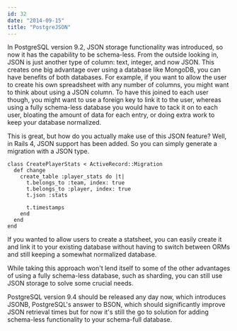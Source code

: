 ```yaml
---
id: 32
date: "2014-09-15"
title: "PostgreJSON"
---
```

In PostgreSQL version 9.2, JSON storage functionality was introduced, so now it has the capability to be schema-less. From the outside looking in, JSON is just another type of column: text, integer, and now JSON. This creates one big advantage over using a database like MongoDB, you can have benefits of both databases. For example, if you want to allow the user to create his own spreadsheet with any number of columns, you might want to think about using a JSON column. To have this joined to each user though, you might want to use a foreign key to link it to the user, whereas using a fully schema-less database you would have to tack it on to each user, bloating the amount of data for each entry, or doing extra work to keep your database normalized. 

This is great, but how do you actually make use of this JSON feature? Well, in Rails 4, JSON support has been added. So you can simply generate a migration with a JSON type.

    class CreatePlayerStats < ActiveRecord::Migration
      def change
        create_table :player_stats do |t|
          t.belongs_to :team, index: true
          t.belongs_to :player, index: true
          t.json :stats

          t.timestamps
        end
      end
    end

If you wanted to allow users to create a statsheet, you can easily create it and link it to your existing database without having to switch between ORMs and still keeping a somewhat normalized database.  

While taking this approach won't lend itself to some of the other advantages of using a fully schema-less database, such as sharding, you can still use JSON storage to solve some crucial needs.

PostgreSQL version 9.4 should be released any day now, which introduces JSONB, PostgreSQL's answer to BSON, which should significantly improve JSON retrieval times but for now it's still the go to solution for adding schema-less functionality to your schema-full database.